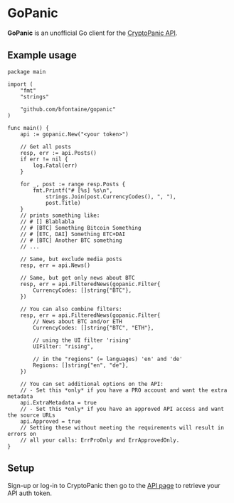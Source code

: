 # GoPanic

**GoPanic** is an unofficial Go client for the [CryptoPanic API][api].

[api]: https://cryptopanic.com/developers/api/

## Example usage

```golang
package main

import (
	"fmt"
	"strings"

	"github.com/bfontaine/gopanic"
)

func main() {
	api := gopanic.New("<your token>")

    // Get all posts
    resp, err := api.Posts()
    if err != nil {
        log.Fatal(err)
    }

	for _, post := range resp.Posts {
		fmt.Printf("# [%s] %s\n",
			strings.Join(post.CurrencyCodes(), ", "),
			post.Title)
	}
    // prints something like:
    // # [] Blablabla
    // # [BTC] Something Bitcoin Something
    // # [ETC, DAI] Something ETC+DAI
    // # [BTC] Another BTC something
    // ...

    // Same, but exclude media posts
    resp, err = api.News()

    // Same, but get only news about BTC
	resp, err = api.FilteredNews(gopanic.Filter{
        CurrencyCodes: []string{"BTC"},
    })

    // You can also combine filters:
	resp, err = api.FilteredNews(gopanic.Filter{
        // News about BTC and/or ETH
        CurrencyCodes: []string{"BTC", "ETH"},

        // using the UI filter 'rising'
        UIFilter: "rising",

        // in the "regions" (= languages) 'en' and 'de'
        Regions: []string{"en", "de"},
    })

    // You can set additional options on the API:
    // - Set this *only* if you have a PRO account and want the extra metadata
    api.ExtraMetadata = true
    // - Set this *only* if you have an approved API access and want the source URLs
    api.Approved = true
    // Setting these without meeting the requirements will result in errors on
    // all your calls: ErrProOnly and ErrApprovedOnly.
}
```

## Setup

Sign-up or log-in to CryptoPanic then go to the [API page][api] to retrieve
your API auth token.
